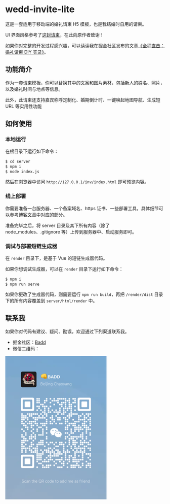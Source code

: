 # wedd-invite-lite

这是一套适用于移动端的婚礼请柬 H5 模板，也是我结婚时自用的请柬。

UI 界面风格参考了[这封请柬](https://marttinfisher.com/themes/bodas/)，在此向原作者致谢！

如果你对完整的开发过程感兴趣，可以读读我在掘金社区发布的文章[《全程直击：婚礼请柬 DIY 实录》](https://juejin.cn/post/6844903967147687949)。


## 功能简介
作为一套请柬模板，你可以替换其中的文案和图片素材，包括新人的姓名、照片，以及婚礼时间与地点等信息。

此外，此请柬还支持嘉宾称呼定制化、婚期倒计时、一键唤起地图导航、生成短 URL 等实用性功能

## 如何使用
### 本地运行
在根目录下运行如下命令：
```shell
$ cd server
$ npm i
$ node index.js
```

然后在浏览器中访问 `http://127.0.0.1/inv/index.html` 即可预览内容。

### 线上部署

你需要准备一台服务器、一个备案域名、https 证书、一些部署工具，具体细节可以参考[博客文章](https://juejin.cn/post/6844903967147687949#heading-3)中对应的部分。

准备完毕之后，将 server 目录及其下所有内容（除了 node_modules、.gitignore 等）上传到服务器中、启动服务即可。

### 调试与部署短链生成器

在 `render` 目录下，是基于 Vue 的短链生成器代码。

如果你想调试生成器，可以在 `render` 目录下运行如下命令：
```shell
$ npm i
$ npm run serve
```

如果你更改了生成器代码，则需要运行 `npm run build`，再把 `/render/dist` 目录下的所有内容覆盖到 `server/html/render` 中。

## 联系我

如果你对代码有建议、疑问、勘误，欢迎通过下列渠道联系我。

- 掘金社区：[Badd](https://juejin.cn/user/1134351730353207)
- 微信二维码：

<a href="./wxqr.png"><img style="width: 320px;" src="./wxqr.png" /></a>

